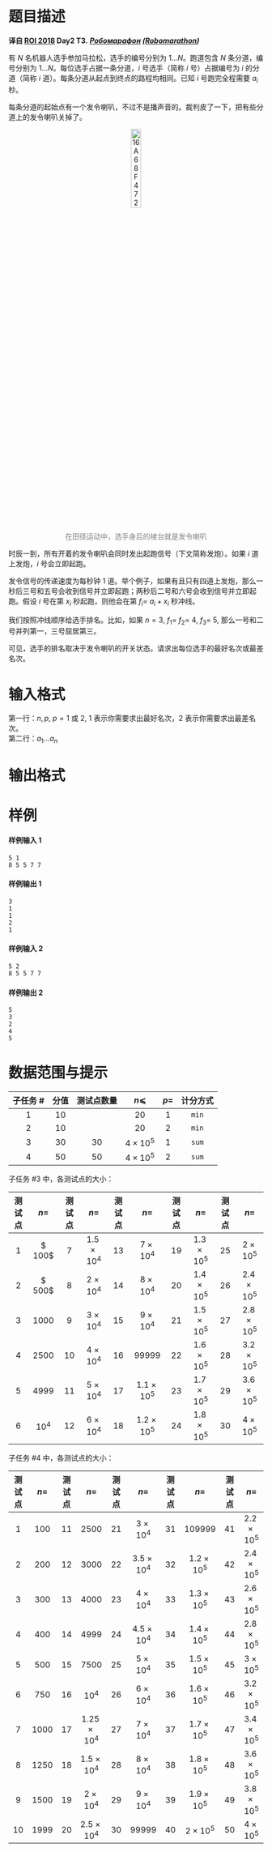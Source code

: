 
# 题目描述

**译自 [ROI 2018](http://neerc.ifmo.ru/school/archive/2017-2018.html) Day2 T3.** ***[Робомарафон](http://neerc.ifmo.ru/school/archive/2017-2018/ru-olymp-roi-2018-day2.pdf) ([Robomarathon](http://codeforces.com/gym/102154/problem/D))***

有 $N$ 名机器人选手参加马拉松，选手的编号分别为 $1\ldots N$。跑道包含 $N$ 条分道，编号分别为 $1\ldots N$。每位选手占据一条分道，$i$ 号选手（简称 $i$ 号）占据编号为 $i$ 的分道（简称 $i$ 道）。每条分道从起点到终点的路程均相同。已知 $i$ 号跑完全程需要 $a_i$ 秒。

每条分道的起始点有一个发令喇叭，不过不是播声音的。裁判皮了一下，把有些分道上的发令喇叭关掉了。

<center><img src="https://loj-img.upyun.menci.memset0.cn/2019/05/06/5cd03f26f33fc.jpg" alt="16A68F47291454A0D46AF2C75AC595D5.jpg" title="16A68F47291454A0D46AF2C75AC595D5.jpg" width="20%"/>
</center>
<p style="text-align:center;color:grey">在田径运动中，选手身后的棱台就是发令喇叭</p>

时辰一到，所有开着的发令喇叭会同时发出起跑信号（下文简称发炮）。如果 $i$ 道上发炮，$i$ 号会立即起跑。

发令信号的传递速度为每秒钟 1 道。举个例子，如果有且只有四道上发炮，那么一秒后三号和五号会收到信号并立即起跑；两秒后二号和六号会收到信号并立即起跑。假设 $i$ 号在第 $x_i$ 秒起跑，则他会在第 $f_i =$ $a_i + x_i$ 秒冲线。

我们按照冲线顺序给选手排名。比如，如果 $n=3,$ $f_1=$ $f_2=$ $4,$ $f_3=$ $5,$ 那么一号和二号并列第一，三号屈居第三。

可见，选手的排名取决于发令喇叭的开关状态。请求出每位选手的最好名次或最差名次。

# 输入格式

第一行：$n,p,$ $p=1$ 或 $2,$ $1$ 表示你需要求出最好名次，$2$ 表示你需要求出最差名次。  
第二行：$a_1\ldots a_n$

# 输出格式



# 样例

#### 样例输入 1
```plain
5 1
8 5 5 7 7
```

#### 样例输出 1
```plain
3
1
1
2
1
```

#### 样例输入 2
```plain
5 2
8 5 5 7 7
```

#### 样例输出 2
```plain
5
3
2
4
5
```

# 数据范围与提示

| 子任务 # | 分值 | 测试点数量 | $n⩽$           | $p=$ | 计分方式 |
|:-------:|:----:|:----------:|:--------------:|:----:|:--------:|
| 1       | 10   |            | $20$           | $1$  | `min`    |
| 2       | &nbsp;10&nbsp;   |            | $20$           | $2$  | `min`    |
| 3       | 30   | &nbsp;30&nbsp; | $4\times 10^5$ | $1$  | `sum`    |
| 4       | 50   | &nbsp;50&nbsp; | $4\times 10^5$ | $2$  | `sum`    |

子任务 #3 中，各测试点的大小：

| 测试点 | $n=$ | 测试点 |   $n=$   | 测试点 |   $n=$   | 测试点 |   $n=$   | 测试点 |   $n=$   |
|:------:|:----:|:------:|:--------:|:------:|:--------:|:------:|:--------:|:------:|:--------:|
|    1   |$ 100$|   7   |$1.5×10^4$|   13   | $7×10^4$ |   19   |$1.3×10^5$|   25   | $2×10^5$ |
|    2   |$ 500$|    8   | $2×10^4$ |   14   | $8×10^4$ |   20   |$1.4×10^5$|   26   |$2.4×10^5$|
|    3   |$1000$|    9   | $3×10^4$ |   15   | $9×10^4$ |   21   |$1.5×10^5$|   27   |$2.8×10^5$|
|    4   |$2500$|   10   | $4×10^4$ |   16   |  $99999$ |   22   |$1.6×10^5$|   28   |$3.2×10^5$|
|    5   |$4999$|   11   | $5×10^4$ |   17   |$1.1×10^5$|   23   |$1.7×10^5$|   29   |$3.6×10^5$|
|    6   |$10^4$|   12   | $6×10^4$ |   18   |$1.2×10^5$|   24   |$1.8×10^5$|   30   | $4×10^5$ |

子任务 #4 中，各测试点的大小：

| 测试点 | $n=$ | 测试点 |  $n=$ | 测试点 |  $n=$ | 测试点 |  $n=$  | 测试点 |  $n=$  |
|:------:|:----:|:------:|:-----:|:------:|:-----:|:------:|:------:|:------:|:------:|
|    1   | $100$|   11   | $2500$|   21   |$3\times 10^4$|   31   |$109999$|   41   |$2.2\times 10^5$|
|    2   | $200$|   12   | $3000$|   22   |$3.5\times 10^4$|   32   |$1.2\times 10^5$|   42   |$2.4\times 10^5$|
|    3   | $300$|   13   | $4000$|   23   |$4\times 10^4$|   33   |$1.3\times 10^5$|   43   |$2.6\times 10^5$|
|    4   | $400$|   14   | $4999$|   24   |$4.5\times 10^4$|   34   |$1.4\times 10^5$|   44   |$2.8\times 10^5$|
|    5   | $500$|   15   | $7500$|   25   |$5\times 10^4$|   35   |$1.5\times 10^5$|   45   |$3\times 10^5$|
|    6   | $750$|   16   |$10^4$|   26   |$6\times 10^4$|   36   |$1.6\times 10^5$|   46   |$3.2\times 10^5$|
|    7   |$1000$|   17   |$1.25\times 10^4$|   27   |$7\times 10^4$|   37   |$1.7\times 10^5$|   47   |$3.4\times 10^5$|
|    8   |$1250$|   18   |$1.5\times 10^4$|   28   |$8\times 10^4$|   38   |$1.8\times 10^5$|   48   |$3.6\times 10^5$|
|    9   |$1500$|   19   |$2\times 10^4$|   29   |$9\times 10^4$|   39   |$1.9\times 10^5$|   49   |$3.8\times 10^5$|
|   10   |$1999$|   20   |$2.5\times 10^4$|   30   |$99999$|   40   |$2\times 10^5$|   50   |$4\times 10^5$|

<!--Russia Team Open, High School Programming Contest 2018: BCFJK>

